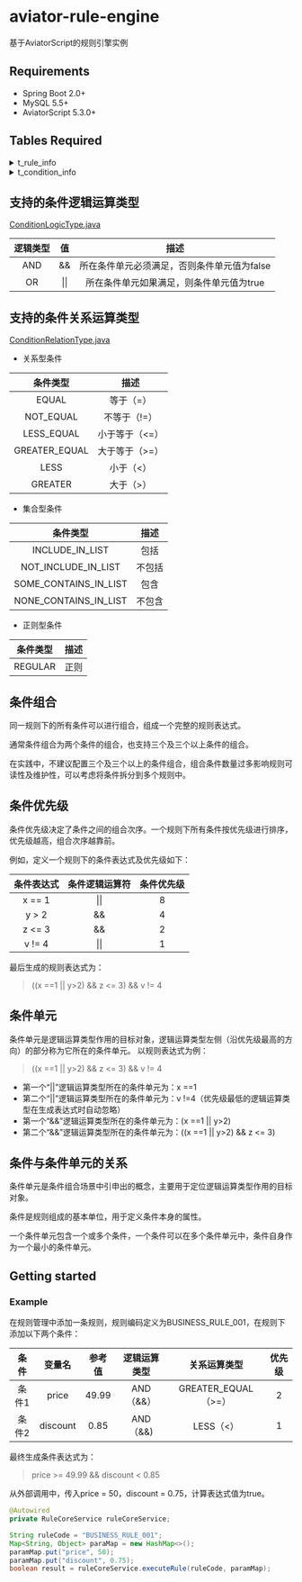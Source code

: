 # aviator-rule-engine
基于AviatorScript的规则引擎实例

## Requirements
- Spring Boot 2.0+
- MySQL 5.5+
- AviatorScript 5.3.0+

## Tables Required
<details>
  <summary>t_rule_info</summary>

  ```mysql
CREATE TABLE `t_rule_info` (
  `id` bigint(20) UNSIGNED NOT NULL AUTO_INCREMENT COMMENT '规则id',
  `code` VARCHAR(20) NOT NULL COMMENT '规则编码（唯一 用于调用方进行绑定）',
  `name` VARCHAR(20) NOT NULL COMMENT '规则名称',
  `remark` VARCHAR(128) NULL COMMENT '规则备注',
  `expression` VARCHAR(1024) NULL COMMENT '规则表达式',
  `mode` TINYINT(4) UNSIGNED NOT NULL DEFAULT 1 COMMENT '模式（1：规则已设置  2：表达式已设置）',
  `status` TINYINT(4) UNSIGNED NOT NULL DEFAULT 1 COMMENT '状态（1：启用  0：禁用）',
  PRIMARY KEY (`id`),
	KEY `ix_code` (`code`)
) ENGINE = InnoDB AUTO_INCREMENT = 1 DEFAULT CHARSET = utf8mb4 COMMENT = '规则信息表';
  ```
</details>

<details>
  <summary>t_condition_info</summary>

  ```mysql
CREATE TABLE `t_condition_info` (
  `id` BIGINT(20) UNSIGNED NOT NULL AUTO_INCREMENT COMMENT '条件id',
  `rule_id` BIGINT(20) UNSIGNED NOT NULL COMMENT '所属规则id',
  `name` VARCHAR(20) NOT NULL COMMENT '条件名称',
  `remark` VARCHAR(128) NULL COMMENT '条件备注',
  `variable_name` varchar(32) NOT NULL COMMENT '变量名（作为变量传入的唯一标识符）',
   `reference_value` varchar(256) NOT NULL COMMENT '参考值',
  `operate_type` TINYINT(4) UNSIGNED NOT NULL COMMENT '条件运算类型',
  `logic_type` TINYINT(4) UNSIGNED NOT NULL COMMENT '条件逻辑类型（1-当前条件满足则继续，否则跳过后续条件 2-当前条件满足则跳过后续条件，否则继续）',
  `priority` SMALLINT(15) UNSIGNED NOT NULL COMMENT '条件优先级（值越大优先级越高）',
  PRIMARY KEY (`id`),
  KEY `ix_rule_id` (`rule_id`)
) ENGINE = InnoDB AUTO_INCREMENT = 1 DEFAULT CHARSET = utf8mb4 COMMENT = '条件信息表';
  ```
</details>

## 支持的条件逻辑运算类型
[ConditionLogicType.java](https://github.com/instaer/aviator-rule-engine/blob/e4f20a81977c7368dd926cdef7b2390de916f140/src/main/java/com/test/ruleengine/constants/ConditionLogicType.java)

| 逻辑类型 | 值 |               描述               |
| :---: | :---: | :------------------------------: |
|  AND  |  &&   | 所在条件单元必须满足，否则条件单元值为false |
|  OR   | \|\|  |   所在条件单元如果满足，则条件单元值为true   |

## 支持的条件关系运算类型
[ConditionRelationType.java](https://github.com/instaer/aviator-rule-engine/blob/e4f20a81977c7368dd926cdef7b2390de916f140/src/main/java/com/test/ruleengine/constants/ConditionRelationType.java)

* 关系型条件

|   条件类型   |      描述      |
| :-----------: | :------------: |
|     EQUAL     |   等于（=）    |
|   NOT_EQUAL   |  不等于（!=）  |
|  LESS_EQUAL   | 小于等于（<=） |
| GREATER_EQUAL | 大于等于（>=） |
|     LESS      |   小于（<）    |
|    GREATER    |   大于（>）    |

* 集合型条件

|       条件类型       |  描述  |
| :-------------------: | :----: |
|    INCLUDE_IN_LIST    |  包括  |
|  NOT_INCLUDE_IN_LIST  | 不包括 |
| SOME_CONTAINS_IN_LIST |  包含  |
| NONE_CONTAINS_IN_LIST | 不包含 |

* 正则型条件

| 条件类型 | 描述 |
| :-------: | :--: |
|  REGULAR  | 正则 |

## 条件组合
同一规则下的所有条件可以进行组合，组成一个完整的规则表达式。

通常条件组合为两个条件的组合，也支持三个及三个以上条件的组合。

在实践中，不建议配置三个及三个以上的条件组合，组合条件数量过多影响规则可读性及维护性，可以考虑将条件拆分到多个规则中。

## 条件优先级
条件优先级决定了条件之间的组合次序。一个规则下所有条件按优先级进行排序，优先级越高，组合次序越靠前。

例如，定义一个规则下的条件表达式及优先级如下：

| 条件表达式 | 条件逻辑运算符 | 条件优先级 |
| :--------: | :------------: | :--------: |
|   x == 1   |      \|\|      |     8      |
|   y > 2    |       &&       |     4      |
|   z <= 3   |       &&       |     2      |
|   v != 4   |      \|\|      |     1      |

最后生成的规则表达式为：
> ((x ==1 || y>2) && z <= 3) && v != 4

## 条件单元
条件单元是逻辑运算类型作用的目标对象，逻辑运算类型左侧（沿优先级最高的方向）的部分称为它所在的条件单元。
以规则表达式为例：

>((x ==1 || y>2) && z <= 3) && v != 4

* 第一个“||”逻辑运算类型所在的条件单元为：x ==1
* 第二个“||”逻辑运算类型所在的条件单元为：v !=4（优先级最低的逻辑运算类型在生成表达式时自动忽略）
* 第一个“&&”逻辑运算类型所在的条件单元为：(x ==1 || y>2)
* 第二个“&&”逻辑运算类型所在的条件单元为：((x ==1 || y>2) && z <= 3)

## 条件与条件单元的关系
条件单元是条件组合场景中引申出的概念，主要用于定位逻辑运算类型作用的目标对象。

条件是规则组成的基本单位，用于定义条件本身的属性。

一个条件单元包含一个或多个条件，一个条件可以在多个条件单元中，条件自身作为一个最小的条件单元。

## Getting started

### Example

在规则管理中添加一条规则，规则编码定义为BUSINESS_RULE_001，在规则下添加以下两个条件：

| 条件  |  变量名  | 参考值 | 逻辑运算类型 |    关系运算类型     | 优先级 |
| :---: | :------: | :----: | :----------: | :-----------------: | :----: |
| 条件1 |  price   | 49.99  |  AND（&&）   | GREATER_EQUAL（>=） |   2    |
| 条件2 | discount |  0.85  |   AND（&&)   |      LESS（<）      |   1    |

最终生成条件表达式为：
> price >= 49.99 && discount < 0.85

从外部调用中，传入price = 50，discount = 0.75，计算表达式值为true。

```java
@Autowired
private RuleCoreService ruleCoreService;

String ruleCode = "BUSINESS_RULE_001";
Map<String, Object> paraMap = new HashMap<>();
paramMap.put("price", 50);
paramMap.put("discount", 0.75);
boolean result = ruleCoreService.executeRule(ruleCode, paramMap);
```

